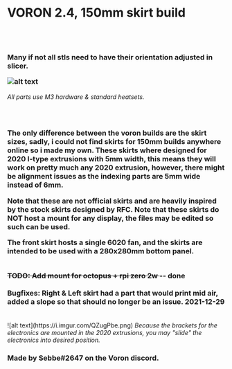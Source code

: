 
<h1><B> VORON 2.4, 150mm skirt build </B></h1><br>

<br>
<h3><B> Many if not all stls need to have their orientation adjusted in slicer. </B>
<br>

![alt text](https://i.imgur.com/clIkP2o.png)
  </h3><i> All parts use M3 hardware & standard heatsets. </i><h3>
<br>
<h3>
The only difference between the voron builds are the skirt sizes, sadly, i could not find skirts for 150mm builds anywhere online so i made my own. 
These skirts where designed for 2020 I-type extrusions with 5mm width, this means they will work on pretty much any 2020 extrusion, however, there might be alignment issues as the indexing parts are 5mm wide instead of 6mm.
<br>

Note that these are not official skirts and are heavily inspired by the stock skirts designed by RFC. 
Note that these skirts do NOT host a mount for any display, the files may be edited so such can be used. 
<br>

The front skirt hosts a single 6020 fan, and the skirts are intended to be used with a 280x280mm bottom panel. 
<br><br>

<del><B> TODO: Add mount for octopus + rpi zero 2w </B></del> -- done  <br><br>
<B> Bugfixes: Right & Left skirt had a part that would print mid air, added a slope so that should no longer be an issue. 2021-12-29 </B> 
<br><br>

</h3>
![alt text](https://i.imgur.com/QZugPbe.png)
<i> Because the brackets for the electronics are mounted in the 2020 extrusions, you may "slide" the electronics into desired position. </i>
<br><h3>

Made by Sebbe#2647 on the Voron discord. 
</h3>
